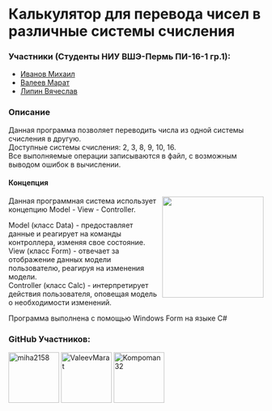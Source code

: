 # Калькулятор для перевода чисел в различные системы счисления

### Участники (Студенты НИУ ВШЭ-Пермь ПИ-16-1 гр.1):
* [Иванов Михаил](https://github.com/miha2158)
* [Валеев Марат](https://github.com/ValeevMarat)
* [Липин Вячеслав](https://github.com/Kompoman32)

### Описание
Данная программа позволяет переводить числа из одной системы счисления в другую.  
Доступные системы счисления: 2, 3, 8, 9, 10, 16.  
Все выполняемые операции записываются в файл, с возможным выводом ошибок в вычислении.

#### Концепция
  
<img src="https://upload.wikimedia.org/wikipedia/commons/f/fd/MVC-Process.png" width="200" height="200" align="right"/>
  
Данная программная система использует концепцию Model - View - Controller.   

Model (класс Data) - предоставляет данные и реагирует на команды контроллера, изменяя свое состояние.  
View (класс Form) -  отвечает за отображение данных модели пользователю, реагируя на изменения модели.   
Controller (класс Calc) - интерпретирует действия пользователя, оповещая модель о необходимости изменений.
  
Программа выполнена с помощью Windows Form на языке C#
### GitHub Участников:

<a href="https://github.com/miha2158" title="Михаил"><img src="https://i.imgur.com/ZFyLTQE.png" width="100" height="100"  alt="miha2158" /></a> <a href ="https://github.com/ValeevMarat" title="Марат"><img src="http://i.imgur.com/4CzwbSm.jpg" width="100" height="100"  alt="ValeevMarat" /></a> <a href="https://github.com/Kompoman32" title="Слава"><img src="http://i.imgur.com/70yHAIO.png" width="100" height="100"  alt="Kompoman32" /></a>